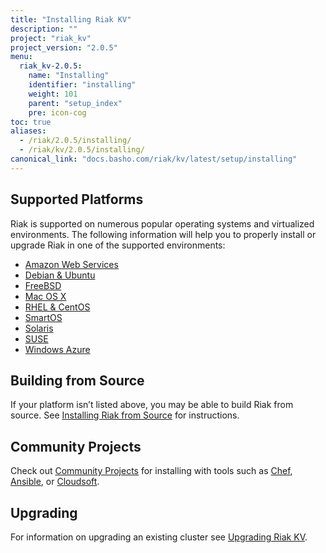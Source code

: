 ```yaml
---
title: "Installing Riak KV"
description: ""
project: "riak_kv"
project_version: "2.0.5"
menu:
  riak_kv-2.0.5:
    name: "Installing"
    identifier: "installing"
    weight: 101
    parent: "setup_index"
    pre: icon-cog
toc: true
aliases:
  - /riak/2.0.5/installing/
  - /riak/kv/2.0.5/installing/
canonical_link: "docs.basho.com/riak/kv/latest/setup/installing"
---
```


[install aws]: /riak/kv/2.0.5/setup/installing/amazon-web-services
[install debian & ubuntu]: /riak/kv/2.0.5/setup/installing/debian-ubuntu
[install freebsd]: /riak/kv/2.0.5/setup/installing/freebsd
[install mac osx]: /riak/kv/2.0.5/setup/installing/mac-osx
[install rhel & centos]: /riak/kv/2.0.5/setup/installing/rhel-centos
[install smartos]: /riak/kv/2.0.5/setup/installing/smartos
[install solaris]: /riak/kv/2.0.5/setup/installing/solaris
[install suse]: /riak/kv/2.0.5/setup/installing/suse
[install windows azure]: /riak/kv/2.0.5/setup/installing/windows-azure
[install source index]: /riak/kv/2.0.5/setup/installing/source
[community projects]: /community/projects
[upgrade index]: /riak/kv/2.0.5/setup/upgrading

## Supported Platforms

Riak is supported on numerous popular operating systems and virtualized
environments. The following information will help you to
properly install or upgrade Riak in one of the supported environments:

  * [Amazon Web Services][install aws]
  * [Debian & Ubuntu][install debian & ubuntu]
  * [FreeBSD][install freebsd]
  * [Mac OS X][install mac osx]
  * [RHEL & CentOS][install rhel & centos]
  * [SmartOS][install smartos]
  * [Solaris][install solaris]
  * [SUSE][install suse]
  * [Windows Azure][install windows azure]

## Building from Source

If your platform isn’t listed above, you may be able to build Riak from source. See [Installing Riak from Source][install source index] for instructions.

## Community Projects

Check out [Community Projects][community projects] for installing with tools such as [Chef](https://www.chef.io/chef/), [Ansible](http://www.ansible.com/), or [Cloudsoft](http://www.cloudsoftcorp.com/).

## Upgrading

For information on upgrading an existing cluster see [Upgrading Riak KV][upgrade index].
